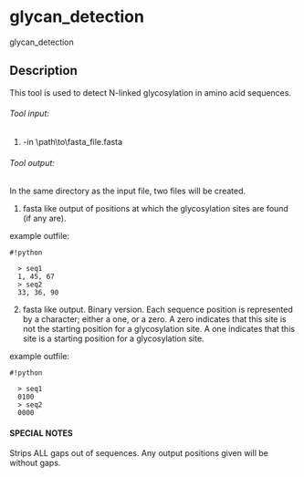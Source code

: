 # glycan_detection
glycan_detection

## Description
This tool is used to detect N-linked glycosylation in amino acid sequences.

###### Tool input:
1. -in \path\to\fasta_file.fasta

###### Tool output:

In the same directory as the input file, two files will be created.
1. fasta like output of positions at which the glycosylation sites are found (if any are).

  example outfile:

```
#!python

  > seq1
  1, 45, 67
  > seq2
  33, 36, 90
```

2. fasta like output. Binary version.
  Each sequence position is represented by a character; either a one, or a zero.
  A zero indicates that this site is not the starting position for a glycosylation site.
  A one indicates that this site is a starting position for a glycosylation site.

  example outfile:

```
#!python

  > seq1
  0100
  > seq2
  0000
```


#### SPECIAL NOTES
Strips ALL gaps out of sequences. Any output positions given will be without gaps.